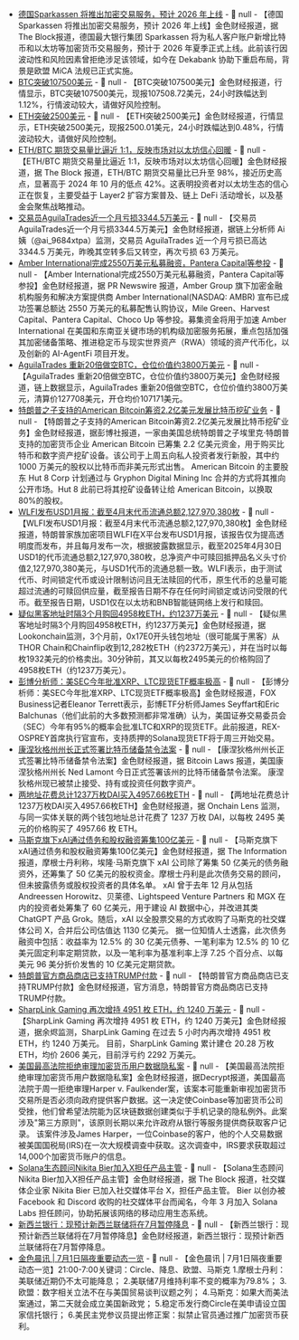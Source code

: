 - [德国Sparkassen 将推出加密交易服务，预计 2026 年上线]() - 📰 null - 【德国Sparkassen 将推出加密交易服务，预计 2026 年上线】金色财经报道，据The Block报道，德国最大银行集团 Sparkassen 将为私人客户账户新增比特币和以太坊等加密货币交易服务，预计于 2026 年夏季正式上线。此前该行因波动性和风险因素曾拒绝涉足该领域，如今在 Dekabank 协助下重启布局，背景是欧盟 MiCA 法规已正式实施。
- [BTC突破107500美元]() - 📰 null - 【BTC突破107500美元】金色财经报道，行情显示，BTC突破107500美元，现报107508.72美元，24小时跌幅达到1.12%，行情波动较大，请做好风险控制。
- [ETH突破2500美元]() - 📰 null - 【ETH突破2500美元】金色财经报道，行情显示，ETH突破2500美元，现报2500.01美元，24小时跌幅达到0.48%，行情波动较大，请做好风险控制。
- [ETH/BTC 期货交易量比逼近 1:1，反映市场对以太坊信心回暖]() - 📰 null - 【ETH/BTC 期货交易量比逼近 1:1，反映市场对以太坊信心回暖】金色财经报道，据 The Block 报道，ETH/BTC 期货交易量比已升至 98%，接近历史高点，显著高于 2024 年 10 月的低点 42%。这表明投资者对以太坊生态的信心正在恢复，主要受益于 Layer2 扩容方案普及、链上 DeFi 活动增长，以及基金会聚焦战略推动。
- [交易员AguilaTrades近一个月亏损3344.5万美元]() - 📰 null - 【交易员AguilaTrades近一个月亏损3344.5万美元】金色财经报道，据链上分析师 Ai 姨（@ai_9684xtpa）监测，交易员 AguilaTrades 近一个月亏损已高达 3344.5 万美元，昨晚其空转多后又转空，再次亏损 63 万美元。
- [Amber International完成2550万美元私募融资，Pantera Capital等参投]() - 📰 null - 【Amber International完成2550万美元私募融资，Pantera Capital等参投】金色财经报道，据 PR Newswire 报道，Amber Group 旗下加密金融机构服务和解决方案提供商 Amber International(NASDAQ: AMBR) 宣布已成功签署总额达 2550 万美元的私募配售认购协议，Mile Green、Harvest Capital、Pantera Capital、Choco Up 等参投。募集资金将用于加速 Amber International 在美国和东南亚关键市场的机构级加密服务拓展，重点包括加强其加密储备策略、推进稳定币与现实世界资产（RWA）领域的资产代币化，以及创新的 AI-AgentFi 项目开发。
- [AguilaTrades 重新20倍做空BTC，仓位价值约3800万美元]() - 📰 null - 【AguilaTrades 重新20倍做空BTC，仓位价值约3800万美元】金色财经报道，链上数据显示，AguilaTrades 重新20倍做空BTC，仓位价值约3800万美元，清算价127708美元，开仓均价107171美元。
- [特朗普之子支持的American Bitcoin筹资2.2亿美元发展比特币挖矿业务]() - 📰 null - 【特朗普之子支持的American Bitcoin筹资2.2亿美元发展比特币挖矿业务】金色财经报道，据彭博社报道，一家由美国总统特朗普之子埃里克·特朗普支持的加密货币企业 American Bitcoin 已筹集 2.2 亿美元资金，用于购买比特币和数字资产挖矿设备。该公司于上周五向私人投资者发行新股，其中约 1000 万美元的股权以比特币而非美元形式出售。 
American Bitcoin 的主要股东 Hut 8 Corp 计划通过与 Gryphon Digital Mining Inc 合并的方式将其推向公开市场。Hut 8 此前已将其挖矿设备转让给 American Bitcoin，以换取 80%的股权。
- [WLFI发布USD1月报：截至4月末代币流通总额2,127,970,380枚](https://x.com/worldlibertyfi/status/1939794918727184389) - 📰 null - 【WLFI发布USD1月报：截至4月末代币流通总额2,127,970,380枚】金色财经报道，特朗普家族加密项目WLFI在X平台发布USD1月报，该报告仅为提高透明度而发布，并且每月发布一次，根据披露数据显示，截至2025年4月30日USD1的代币流通总额2,127,970,380枚，总净资产中可赎回抵押品名义头寸价值2,127,970,380美元，与USD1代币的流通总额一致。WLFI表示，由于测试代币、时间锁定代币或设计限制访问且无法赎回的代币，原生代币的总量可能超过流通的可赎回供应量，截至报告日期不存在任何时间锁定或访问受限的代币。截至报告日期，USD1仅在以太坊和BNB智能链网络上发行和赎回。
- [疑似黑客地址时隔3个月购回4958枚ETH，约1237万美元]() - 📰 null - 【疑似黑客地址时隔3个月购回4958枚ETH，约1237万美元】金色财经报道，据Lookonchain监测，3个月前，0x17E0开头钱包地址（很可能属于黑客）从THOR Chain和Chainflip收到12,282枚ETH（约2372万美元），并在当时以每枚1932美元的价格卖出。30分钟前，其又以每枚2495美元的价格购回了4958枚ETH（约1237万美元）。
- [彭博分析师：美SEC今年批准XRP、LTC现货ETF概率极高](https://x.com/EleanorTerrett/status/1939797104659935610) - 📰 null - 【彭博分析师：美SEC今年批准XRP、LTC现货ETF概率极高】金色财经报道，FOX Business记者Eleanor Terrett表示，彭博ETF分析师James Seyffart和Eric Balchunas（他们此前的大多数预测都非常准确）认为，美国证券交易委员会（SEC）今年有95%的概率会批准LTC和XRP的现货ETF。此前报道，REX-OSPREY首席执行官宣布，支持质押的Solana现货ETF将于周三开始交易。
- [康涅狄格州州长正式签署比特币储备禁令法案]() - 📰 null - 【康涅狄格州州长正式签署比特币储备禁令法案】金色财经报道，据 Bitcoin Laws 报道，美国康涅狄格州州长 Ned Lamont 今日正式签署该州的比特币储备禁令法案。 
康涅狄格州现已被禁止接受、持有或投资任何数字资产。
- [两地址花费总计1237万枚DAI买入4957.66枚ETH]() - 📰 null - 【两地址花费总计1237万枚DAI买入4957.66枚ETH】金色财经报道，据 Onchain Lens 监测，与同一实体关联的两个钱包地址总计花费了 1237 万枚 DAI，以每枚 2495 美元的价格购买了 4957.66 枚 ETH。
- [马斯克旗下xAI通过债务和股权融资筹集100亿美元]() - 📰 null - 【马斯克旗下xAI通过债务和股权融资筹集100亿美元】金色财经报道，据 The Information 报道，摩根士丹利称，埃隆·马斯克旗下 xAI 公司除了筹集 50 亿美元的债务融资外，还筹集了 50 亿美元的股权资金。摩根士丹利是此次债务交易的顾问，但未披露债务或股权投资者的具体名单。 
xAI 曾于去年 12 月从包括 Andreessen Horowitz、贝莱德、Lightspeed Venture Partners 和 MGX 在内的投资者处筹集了 60 亿美元，用于建设 AI 数据中心，并改进其类 ChatGPT 产品 Grok。随后，xAI 以全股票交易的方式收购了马斯克的社交媒体公司 X，合并后公司估值达 1130 亿美元。 
据一位知情人士透露，此次债务融资中包括：收益率为 12.5% 的 30 亿美元债券、一笔利率为 12.5% 的 10 亿美元固定利率定期贷款，以及一笔利率为基准利率上浮 7.25 个百分点、以每美元 96 美分折价发售的 10 亿美元定期贷款。
- [特朗普官方商品商店已支持TRUMP付款](https://x.com/GetTrumpMemes/status/1939844837567557893) - 📰 null - 【特朗普官方商品商店已支持TRUMP付款】金色财经报道，官方消息，特朗普官方商品商店已支持TRUMP付款。
- [SharpLink Gaming 再次增持 4951 枚 ETH，约 1240 万美元]() - 📰 null - 【SharpLink Gaming 再次增持 4951 枚 ETH，约 1240 万美元】金色财经报道，据余烬监测，SharpLink Gaming 在过去 5 小时内再次增持 4951 枚 ETH，约 1240 万美元。 
目前，SharpLink Gaming 累计建仓 20.28 万枚 ETH，均价 2606 美元，目前浮亏约 2292 万美元。
- [美国最高法院拒绝审理加密货币用户数据隐私案]() - 📰 null - 【美国最高法院拒绝审理加密货币用户数据隐私案】金色财经报道，据Decrypt报道，美国最高法院于周一拒绝审理Harper v. Faulkender案，该案本可能重新审视加密货币交易所是否必须向政府提供客户数据。这一决定使Coinbase等加密货币公司受挫，他们曾希望法院能为区块链数据创建类似于手机记录的隐私例外。此案涉及"第三方原则"，该原则长期以来允许政府从银行等服务提供商获取客户记录。 
该案件涉及James Harper，一位Coinbase的客户，他的个人交易数据被美国国税局(IRS)在一次大规模调查中获取。这次调查中，IRS要求获取超过14,000个加密货币账户的信息。
- [Solana生态顾问Nikita Bier加入X担任产品主管](https://www.theblock.co/post/360399/solana-advisor-serial-social-media-app-entrepreneur-nikita-bier-joins-x?utm_source=twitter&utm_medium=social) - 📰 null - 【Solana生态顾问Nikita Bier加入X担任产品主管】金色财经报道，据 The Block 报道，社交媒体企业家 Nikita Bier 已加入社交媒体平台 X，担任产品主管。 
Bier 以创办被 Facebook 和 Discord 收购的社交媒体平台而闻名，今年 3 月加入 Solana Labs 担任顾问，协助拓展该网络的移动应用生态系统。
- [新西兰银行：现预计新西兰联储将在7月暂停降息]() - 📰 null - 【新西兰银行：现预计新西兰联储将在7月暂停降息】金色财经报道，新西兰银行：现预计新西兰联储将在7月暂停降息。
- [金色晨讯 | 7月1日隔夜重要动态一览]() - 📰 null - 【金色晨讯 | 7月1日隔夜重要动态一览】21:00-7:00关键词：Circle、降息、欧盟、马斯克 
1.摩根士丹利：美联储近期仍不太可能降息； 
2.美联储7月维持利率不变的概率为79.8%； 
3.欧盟：数字相关立法不在与美国贸易谈判议题之列； 
4.马斯克：如果大而美法案通过，第二天就会成立美国新政党； 
5.稳定币发行商Circle在美申请设立国家信托银行； 
6.美民主党参议员提出修正案：拟禁止官员通过推广加密货币获利。
